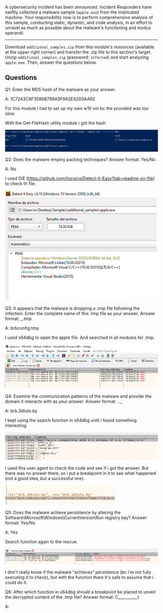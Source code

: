 
A cybersecurity incident has been announced. Incident Responders have swiftly collected a malware sample (`apple.exe`) from the implicated machine. Your responsibility now is to perform comprehensive analysis of this sample, conducting static, dynamic, and code analysis, in an effort to unravel as much as possible about the malware's functioning and modus operandi.

---

Download `additional_samples.zip` from this module's resources (available at the upper right corner) and transfer the .zip file to this section's target. Unzip `additional_samples.zip` (password: `infected`) and start analyzing `apple.exe`. Then, answer the questions below.


## Questions 

Q1: Enter the MD5 hash of the malware as your answer.

A: 1C7243C8F3586B799A5F9A2E4200AA92

For this module i had to set up my own w10 vm bc the provided was too slow.

With the Get-FileHash utility module i got the hash

![](../../Img/Pasted%20image%2020250712162123.png)

Q2: Does the malware employ packing techniques? Answer format: Yes/No

A: No

I used DiE (https://github.com/horsicq/Detect-It-Easy?tab=readme-ov-file) to check th file.

![](../../Img/Pasted%20image%2020250712163201.png)

Q3: It appears that the malware is dropping a .tmp file following the infection. Enter the complete name of this .tmp file as your answer. Answer format: _.tmp

A: brbconfig.tmp

I used x64dbg to open the apple file.
And searched in all modules for .tmp.

![](../../Img/Pasted%20image%2020250712163534.png)

Q4: Examine the communication patterns of the malware and provide the domain it interacts with as your answer. Answer format: _._._

A: brb.3dtuts.by

I kept using the search function in x64dbg until i found something interesting.

![](../../Img/Pasted%20image%2020250712164741.png)

I used this user agent to check the code and see if i got the answer.
But there was no answer there, so i put a breakpoint in it to see what happened (not a good idea, but a successful one).

![](../../Img/Pasted%20image%2020250712164947.png)

Q5: Does the malware achieve persistence by altering the Software\Microsoft\Windows\CurrentVersion\Run registry key? Answer format: Yes/No

A: Yes

Search function again to the rescue.

![](../../Img/Pasted%20image%2020250712165119.png)

I don't really know if the malware "achieves" persistence (bc i'm not fully executing it to check), but with the function there it's safe to assume that i could do it.

Q6: After which function in x64dbg should a breakpoint be placed to unveil the decrypted content of the .tmp file? Answer format: C__________t

A: 
